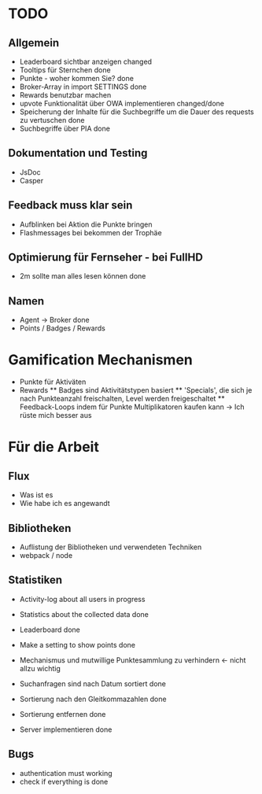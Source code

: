 # TODO

## Allgemein
* Leaderboard sichtbar anzeigen                                                              changed
* Tooltips für Sternchen                                                                     done
* Punkte - woher kommen Sie?                                                                 done
* Broker-Array in import SETTINGS                                                            done
* Rewards benutzbar machen
* upvote Funktionalität über OWA implementieren                                              changed/done
* Speicherung der Inhalte für die Suchbegriffe um die Dauer des requests zu vertuschen       done
* Suchbegriffe über PIA                                                                      done

## Dokumentation und Testing
* JsDoc
* Casper

## Feedback muss klar sein
* Aufblinken bei Aktion die Punkte bringen
* Flashmessages bei bekommen der Trophäe

## Optimierung für Fernseher - bei FullHD
* 2m sollte man alles lesen können                                                           done

## Namen
* Agent -> Broker                                                                            done
* Points / Badges / Rewards

# Gamification Mechanismen
* Punkte für Aktiväten
* Rewards
** Badges sind Aktivitätstypen basiert
** 'Specials', die sich je nach Punkteanzahl freischalten, Level werden freigeschaltet
** Feedback-Loops indem für Punkte Multiplikatoren kaufen kann -> Ich rüste mich besser aus

# Für die Arbeit

## Flux
* Was ist es
* Wie habe ich es angewandt

## Bibliotheken
* Auflistung der Bibliotheken und verwendeten Techniken
* webpack / node

## Statistiken

* Activity-log about all users                                                               in progress
* Statistics about the collected data                                                        done
* Leaderboard                                                                                done

* Make a setting to show points                                                              done
* Mechanismus und mutwillige Punktesammlung zu verhindern <- nicht allzu wichtig

* Suchanfragen sind nach Datum sortiert                                                      done
* Sortierung nach den Gleitkommazahlen                                                       done
* Sortierung entfernen                                                                       done

* Server implementieren                                                                      done


## Bugs
* authentication must working
* check if everything is done
